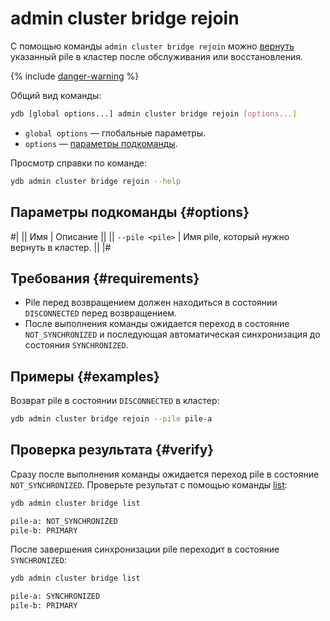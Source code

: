 # admin cluster bridge rejoin

С помощью команды `admin cluster bridge rejoin` можно [вернуть](../../../../concepts/bridge.md#rejoin) указанный pile в кластер после обслуживания или восстановления.

{% include [danger-warning](../_includes/danger-warning.md) %}

Общий вид команды:

```bash
ydb [global options...] admin cluster bridge rejoin [options...]
```

* `global options` — глобальные параметры.
* `options` — [параметры подкоманды](#options).

Просмотр справки по команде:

```bash
ydb admin cluster bridge rejoin --help
```

## Параметры подкоманды {#options}

#|
|| Имя | Описание ||
|| `--pile <pile>` | Имя pile, который нужно вернуть в кластер. ||
|#

## Требования {#requirements}

- Pile перед возвращением должен находиться в состоянии `DISCONNECTED` перед возвращением.
- После выполнения команды ожидается переход в состояние `NOT_SYNCHRONIZED` и последующая автоматическая синхронизация до состояния `SYNCHRONIZED`.

## Примеры {#examples}

Возврат pile в состоянии `DISCONNECTED` в кластер:

```bash
ydb admin cluster bridge rejoin --pile pile-a
```

## Проверка результата {#verify}

Сразу после выполнения команды ожидается переход pile в состояние `NOT_SYNCHRONIZED`. Проверьте результат с помощью команды [list](list.md):

```bash
ydb admin cluster bridge list

pile-a: NOT_SYNCHRONIZED
pile-b: PRIMARY
```

После завершения синхронизации pile переходит в состояние `SYNCHRONIZED`:

```bash
ydb admin cluster bridge list

pile-a: SYNCHRONIZED
pile-b: PRIMARY
```
